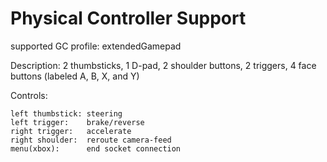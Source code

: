 # Physical Controller Support

supported GC profile: extendedGamepad

Description: 2 thumbsticks, 1 D-pad, 2 shoulder buttons, 2 triggers, 4 face buttons (labeled A, B, X, and Y)

Controls: 

    left thumbstick: steering
    left trigger:    brake/reverse
    right trigger:   accelerate
    right shoulder:  reroute camera-feed
    menu(xbox):      end socket connection
